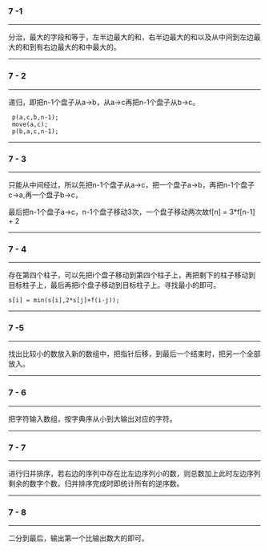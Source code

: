 ### 7 -1

---

分治，最大的字段和等于，左半边最大的和，右半边最大的和以及从中间到左边最大的和到有右边最大的和中最大的。

---

### 7 - 2

---

递归，即把n-1个盘子从a->b，从a->c再把n-1个盘子从b->c。

```
 p(a,c,b,n-1);
 move(a,c);
 p(b,a,c,n-1);
```



---

### 7 - 3

---

只能从中间经过，所以先把n-1个盘子从a->c，把一个盘子a->b，再把n-1个盘子c->a,再一个盘子b->c，

最后把n-1个盘子a->c，n-1个盘子移动3次，一个盘子移动两次故f[n] = 3*f[n-1] + 2

---

### 7 - 4

---

存在第四个柱子，可以先把i个盘子移动到第四个柱子上，再把剩下的柱子移动到目标柱子上，最后再把i个盘子移动到目标柱子上。寻找最小的即可。

```
s[i] = min(s[i],2*s[j]+f(i-j));
```

---

### 7 -5

---

找出比较小的数放入新的数组中，把指针后移，到最后一个结束时，把另一个全部放入。

---

### 7 - 6

---

把字符输入数组，按字典序从小到大输出对应的字符。

---

### 7 - 7

---

进行归并排序，若右边的序列中存在比左边序列小的数，则总数加上此时左边序列剩余的数字个数。归并排序完成时即统计所有的逆序数。

---

### 7 - 8

---

二分到最后，输出第一个比输出数大的即可。